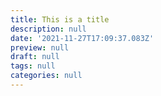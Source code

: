 ```yaml
---
title: This is a title
description: null
date: '2021-11-27T17:09:37.083Z'
preview: null
draft: null
tags: null
categories: null
---
```


